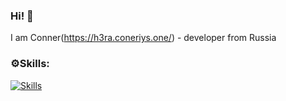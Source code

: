 ### Hi! 👋
I am Conner(https://h3ra.coneriys.one/) - developer from Russia

### ⚙️Skills:
[![Skills](https://skillicons.dev/icons?i=js,lua,cs,python)](https://h3ra.coneriys.one/)
